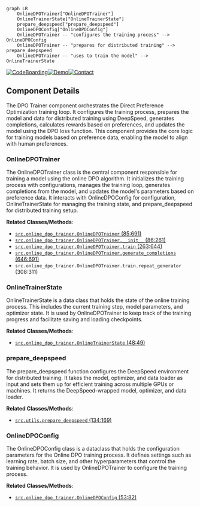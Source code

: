 ```mermaid
graph LR
    OnlineDPOTrainer["OnlineDPOTrainer"]
    OnlineTrainerState["OnlineTrainerState"]
    prepare_deepspeed["prepare_deepspeed"]
    OnlineDPOConfig["OnlineDPOConfig"]
    OnlineDPOTrainer -- "configures the training process" --> OnlineDPOConfig
    OnlineDPOTrainer -- "prepares for distributed training" --> prepare_deepspeed
    OnlineDPOTrainer -- "uses to train the model" --> OnlineTrainerState
```
[![CodeBoarding](https://img.shields.io/badge/Generated%20by-CodeBoarding-9cf?style=flat-square)](https://github.com/CodeBoarding/CodeBoarding)[![Demo](https://img.shields.io/badge/Try%20our-Demo-blue?style=flat-square)](https://www.codeboarding.org/demo)[![Contact](https://img.shields.io/badge/Contact%20us%20-%20codeboarding@gmail.com-lightgrey?style=flat-square)](mailto:codeboarding@gmail.com)

## Component Details

The DPO Trainer component orchestrates the Direct Preference Optimization training loop. It configures the training process, prepares the model and data for distributed training using DeepSpeed, generates completions, calculates rewards based on preferences, and updates the model using the DPO loss function. This component provides the core logic for training models based on preference data, enabling the model to align with human preferences.

### OnlineDPOTrainer
The OnlineDPOTrainer class is the central component responsible for training a model using the online DPO algorithm. It initializes the training process with configurations, manages the training loop, generates completions from the model, and updates the model's parameters based on preference data. It interacts with OnlineDPOConfig for configuration, OnlineTrainerState for managing the training state, and prepare_deepspeed for distributed training setup.


**Related Classes/Methods**:

- <a href="https://github.com/mnoukhov/async_rlhf/blob/master/src/online_dpo_trainer.py#L85-L691" target="_blank" rel="noopener noreferrer">`src.online_dpo_trainer.OnlineDPOTrainer` (85:691)</a>
- <a href="https://github.com/mnoukhov/async_rlhf/blob/master/src/online_dpo_trainer.py#L86-L261" target="_blank" rel="noopener noreferrer">`src.online_dpo_trainer.OnlineDPOTrainer.__init__` (86:261)</a>
- <a href="https://github.com/mnoukhov/async_rlhf/blob/master/src/online_dpo_trainer.py#L263-L644" target="_blank" rel="noopener noreferrer">`src.online_dpo_trainer.OnlineDPOTrainer.train` (263:644)</a>
- <a href="https://github.com/mnoukhov/async_rlhf/blob/master/src/online_dpo_trainer.py#L646-L691" target="_blank" rel="noopener noreferrer">`src.online_dpo_trainer.OnlineDPOTrainer.generate_completions` (646:691)</a>
- `src.online_dpo_trainer.OnlineDPOTrainer.train.repeat_generator` (308:311)


### OnlineTrainerState
OnlineTrainerState is a data class that holds the state of the online training process. This includes the current training step, model parameters, and optimizer state. It is used by OnlineDPOTrainer to keep track of the training progress and facilitate saving and loading checkpoints.


**Related Classes/Methods**:

- <a href="https://github.com/mnoukhov/async_rlhf/blob/master/src/online_dpo_trainer.py#L48-L49" target="_blank" rel="noopener noreferrer">`src.online_dpo_trainer.OnlineTrainerState` (48:49)</a>


### prepare_deepspeed
The prepare_deepspeed function configures the DeepSpeed environment for distributed training. It takes the model, optimizer, and data loader as input and sets them up for efficient training across multiple GPUs or machines. It returns the DeepSpeed-wrapped model, optimizer, and data loader.


**Related Classes/Methods**:

- <a href="https://github.com/mnoukhov/async_rlhf/blob/master/src/utils.py#L134-L169" target="_blank" rel="noopener noreferrer">`src.utils.prepare_deepspeed` (134:169)</a>


### OnlineDPOConfig
The OnlineDPOConfig class is a dataclass that holds the configuration parameters for the Online DPO training process. It defines settings such as learning rate, batch size, and other hyperparameters that control the training behavior. It is used by OnlineDPOTrainer to configure the training process.


**Related Classes/Methods**:

- <a href="https://github.com/mnoukhov/async_rlhf/blob/master/src/online_dpo_trainer.py#L53-L82" target="_blank" rel="noopener noreferrer">`src.online_dpo_trainer.OnlineDPOConfig` (53:82)</a>